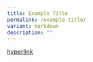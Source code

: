 ```yaml
---
title: Example Title
permalink: /example-title/
variant: markdown
description: ""
---
```

<p><a href="https://www.google.com" rel="noopener nofollow" target="_blank">hyperlink</a>
</p>